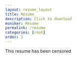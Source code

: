 ```yaml
---
layout: resume_layout
title: Resume
description: Click to download
moniker: Resume
permalink: /resume
categories: [root]
order: 1
---
```


This resume has been censored